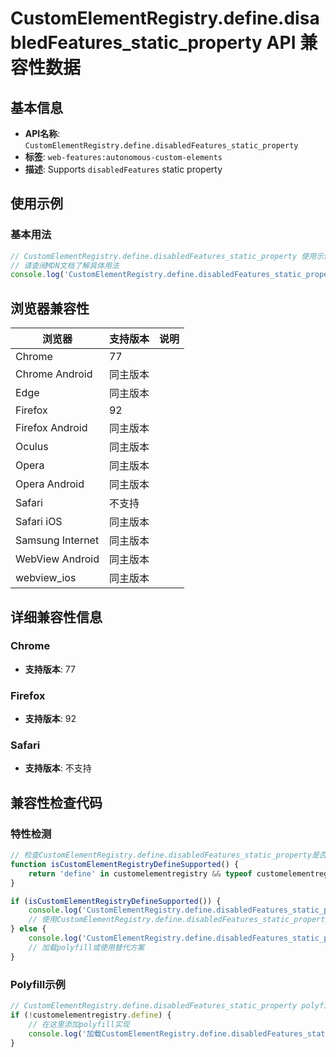 # CustomElementRegistry.define.disabledFeatures_static_property API 兼容性数据

## 基本信息

- **API名称**: `CustomElementRegistry.define.disabledFeatures_static_property`
- **标签**: `web-features:autonomous-custom-elements`
- **描述**: Supports `disabledFeatures` static property

## 使用示例

### 基本用法

```javascript
// CustomElementRegistry.define.disabledFeatures_static_property 使用示例
// 请查阅MDN文档了解具体用法
console.log('CustomElementRegistry.define.disabledFeatures_static_property API');
```

## 浏览器兼容性

| 浏览器 | 支持版本 | 说明 |
|--------|----------|------|
| Chrome | 77 |  |
| Chrome Android | 同主版本 |  |
| Edge | 同主版本 |  |
| Firefox | 92 |  |
| Firefox Android | 同主版本 |  |
| Oculus | 同主版本 |  |
| Opera | 同主版本 |  |
| Opera Android | 同主版本 |  |
| Safari | 不支持 |  |
| Safari iOS | 同主版本 |  |
| Samsung Internet | 同主版本 |  |
| WebView Android | 同主版本 |  |
| webview_ios | 同主版本 |  |

## 详细兼容性信息

### Chrome

- **支持版本**: 77

### Firefox

- **支持版本**: 92

### Safari

- **支持版本**: 不支持

## 兼容性检查代码

### 特性检测

```javascript
// 检查CustomElementRegistry.define.disabledFeatures_static_property是否支持
function isCustomElementRegistryDefineSupported() {
    return 'define' in customelementregistry && typeof customelementregistry.define === 'function';
}

if (isCustomElementRegistryDefineSupported()) {
    console.log('CustomElementRegistry.define.disabledFeatures_static_property 支持');
    // 使用CustomElementRegistry.define.disabledFeatures_static_property
} else {
    console.log('CustomElementRegistry.define.disabledFeatures_static_property 不支持，需要polyfill');
    // 加载polyfill或使用替代方案
}
```

### Polyfill示例

```javascript
// CustomElementRegistry.define.disabledFeatures_static_property polyfill
if (!customelementregistry.define) {
    // 在这里添加polyfill实现
    console.log('加载CustomElementRegistry.define.disabledFeatures_static_property polyfill');
}
```

